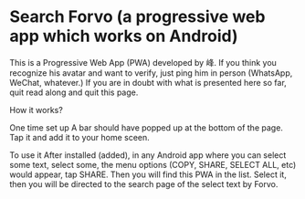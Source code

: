 # Search Forvo (a progressive web app which works on Android)

This is a Progressive Web App (PWA) developed by 峰. If you think you recognize his avatar and want to verify, just ping him in person (WhatsApp, WeChat, whatever.) If you are in doubt with what is presented here so far, quit read along and quit this page.

How it works?

One time set up
A bar should have popped up at the bottom of the page. Tap it and add it to your home sceen. 

To use it
After installed (added), in any Android app where you can select some text, select some, the menu options (COPY, SHARE, SELECT ALL, etc) would appear, tap SHARE. Then you will find this PWA in the list. Select it, then you will be directed to the search page of the select text by Forvo.
